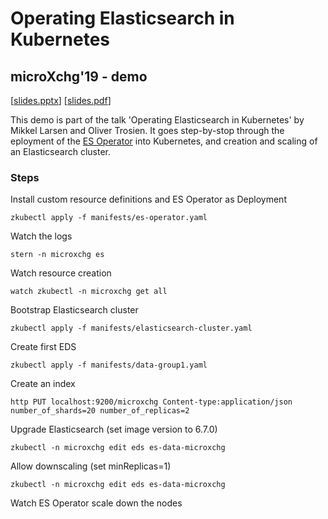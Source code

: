 # Operating Elasticsearch in Kubernetes
## microXchg'19 - demo

[[slides.pptx](slides.pptx)] [[slides.pdf](slides.pdf)]

This demo is part of the talk 'Operating Elasticsearch in Kubernetes' by Mikkel Larsen and Oliver Trosien. It goes step-by-stop through the eployment of the [ES Operator](https://github.com/zalando-incubator/es-operator) into Kubernetes, and creation and scaling of an Elasticsearch cluster.

### Steps

Install custom resource definitions and ES Operator as Deployment

```
zkubectl apply -f manifests/es-operator.yaml
```

Watch the logs

```
stern -n microxchg es
```

Watch resource creation

```
watch zkubectl -n microxchg get all
```

Bootstrap Elasticsearch cluster

```
zkubectl apply -f manifests/elasticsearch-cluster.yaml
```

Create first EDS

```
zkubectl apply -f manifests/data-group1.yaml
```

Create an index

```
http PUT localhost:9200/microxchg Content-type:application/json number_of_shards=20 number_of_replicas=2
```

Upgrade Elasticsearch (set image version to 6.7.0)

```
zkubectl -n microxchg edit eds es-data-microxchg
```

Allow downscaling (set minReplicas=1)

```
zkubectl -n microxchg edit eds es-data-microxchg
```

Watch ES Operator scale down the nodes